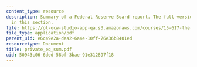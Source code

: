 ```yaml
---
content_type: resource
description: Summary of a Federal Reserve Board report. The full version can be found
  in this section.
file: https://ol-ocw-studio-app-qa.s3.amazonaws.com/courses/15-617-the-law-of-corporate-finance-and-financial-markets-spring-2004/50943c066ded58bf3bae91e312897f18_private_eq_sum.pdf
file_type: application/pdf
parent_uid: e6c49e2a-dea2-6a4e-10ff-76e36b8401ed
resourcetype: Document
title: private_eq_sum.pdf
uid: 50943c06-6ded-58bf-3bae-91e312897f18
---
```

